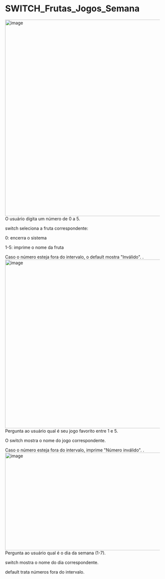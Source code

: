 # SWITCH_Frutas_Jogos_Semana
<img width="783" height="638" alt="image" src="https://github.com/user-attachments/assets/8362ed70-f5f5-444c-a219-7cd4836e15bc" />
O usuário digita um número de 0 a 5.

switch seleciona a fruta correspondente:

0: encerra o sistema

1-5: imprime o nome da fruta

Caso o número esteja fora do intervalo, o default mostra "Inválido".
.
<img width="688" height="548" alt="image" src="https://github.com/user-attachments/assets/f710721f-a6d5-4bc5-b9b3-2147dfe0722b" />
Pergunta ao usuário qual é seu jogo favorito entre 1 e 5.

O switch mostra o nome do jogo correspondente.

Caso o número esteja fora do intervalo, imprime "Número inválido".
.
<img width="670" height="317" alt="image" src="https://github.com/user-attachments/assets/2abc8210-1461-4ddd-bdda-68046668df41" />
Pergunta ao usuário qual é o dia da semana (1-7).

switch mostra o nome do dia correspondente.

default trata números fora do intervalo.
